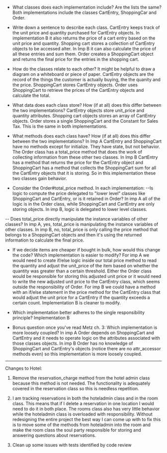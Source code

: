 - What classes does each implementation include? Are the lists the same?
Both implementations include the classes CartEntry, ShoppingCar and Order.

- Write down a sentence to describe each class.
CartEntry keeps track of the unit price and quantity purchased for CartEntry objects.  In implementation B it also returns the price of a cart entry based on the unit price and quantity.
Shopping cart stores a collection of CartEntry objects to be accessed alter. In Imp B it can also calculate the price of all these entries and sum them.
Order creates a ShoppingCart object and returns the final price for the entries in the shopping cart.

- How do the classes relate to each other? It might be helpful to draw a diagram on a whiteboard or piece of paper.
CartEntry objects are the record of the things the customer is actually buying, the the quanity and the price. ShoppingCart stores CartEntry objects. Order uses ShoppingCart to retrieve the prices of the CartEntry objects and calculate the total.

- What data does each class store? How (if at all) does this differ between the two implementations?
CartEntry objects store unit_price and quantity attributes. Shopping cart objects stores an array of CartEntry objects. Order stores a single ShoppingCart and the Constant for Sales Tax.  This is the same in both implementations.

- What methods does each class have? How (if at all) does this differ between the two implementations?
In Imp A CartEntry and ShoppingCart have no methods except for initialize. They have state, but not behavior. The Order class has a total_price method that does the work of collecting information from these other two classes.
In Imp B CartEntry has a method that returns the price for the CartEntry object and ShoppingCart has a method that collects the ShoppingCart sum for all the CartEntry objects that it is storing. So in this implementation these two classes gain behavior.

- Consider the Order#total_price method. In each implementation:
--Is logic to compute the price delegated to "lower level" classes like ShoppingCart and CartEntry, or is it retained in Order?
In imp A all of the logic is in the Order class, while ShoppingCart and CartEntry are only storing objects.
In imp B, logic is delegated to lower level classes.

-- Does total_price directly manipulate the instance variables of other classes?
In imp A, yes, total_price is manipulating the instance variables of other classes.
In imp B, no, total_price is only calling the price method that belongs to a ShoppingCart objects and then it's using the returned information to calculate the final price.

- If we decide items are cheaper if bought in bulk, how would this change the code? Which implementation is easier to modify?
For imp A we would need to create if/else logic inside our total price method to read the quantity and adjust the unit_price of the item based on whether the quantity was greater than a certain threshold. Either the Order class would be responsible for storing this adjusted unit price or it would need to write the new adjusted unit price to the CartEntry class, which seems outside the responsibility of Order.
For imp B we could have a method with an if/else statement in the price method for the CartEntry class that would adjust the unit price for a CartEntry if the quantity exceeds a certain count. Implementation B is cleaner to modify.

- Which implementation better adheres to the single responsibility principle?
Implementation B

- Bonus question once you've read Metz ch. 3: Which implementation is more loosely coupled?
In imp A Order depends on ShoppingCart and CartEntry and it needs to operate logic on the attributes associated with those classes objects. In imp B Order has no knowledge of ShoppingCart and CartEntry's objects (notice there are no attr_accessor methods even) so this implementation is more loosely coupled.

____________________________________________________________________________

Changes to Hotel:
1. Remove the reservation_charge method from the hotel admin class because this method is not needed. The functionality is adequately covered in the reservation class so this is needless repetition.

2. I am tracking reservations in both the hoteladmin class and in the room class. This means that if I delete a reservation in one location I would need to do it in both place. The rooms class also has very little behavior while the hoteladmin class is overloaded with responsibility. Without redesigning the entire project the best way I can come up with to fix this is to move some of the methods from hoteladmin into the room and make the room class the soul party responsible for storing and answering questions about reservations.

3. Clean up some issues with tests identified by code review
